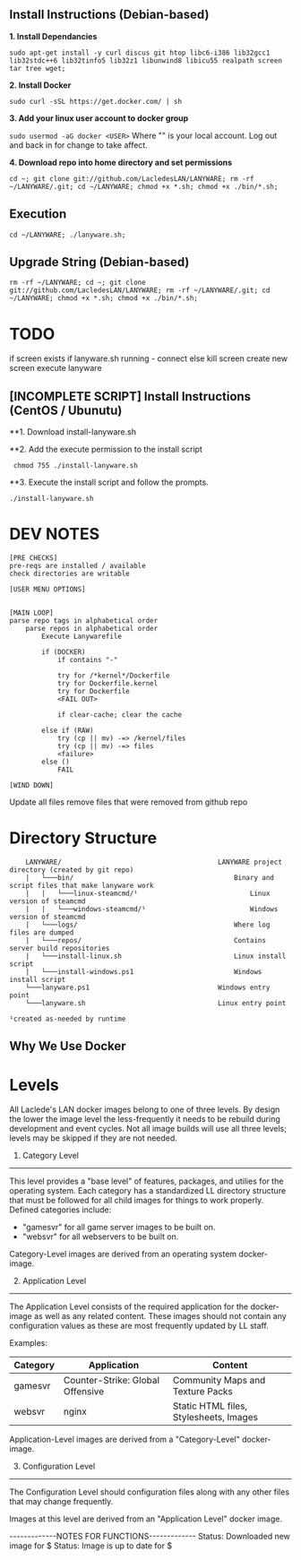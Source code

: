 Install Instructions (Debian-based)
-----------------------------------

**1. Install Dependancies**

` sudo apt-get install -y curl discus git htop libc6-i386 lib32gcc1 lib32stdc++6 lib32tinfo5 lib32z1 libunwind8 libicu55 realpath screen tar tree wget; `

**2. Install Docker**

` sudo curl -sSL https://get.docker.com/ | sh `

**3. Add your linux user account to docker group**

` sudo usermod -aG docker <USER> `
Where "<USER>" is your local account. Log out and back in for change to take affect.

**4. Download repo into home directory and set permissions**

`cd ~; git clone git://github.com/LacledesLAN/LANYWARE; rm -rf ~/LANYWARE/.git; cd ~/LANYWARE; chmod +x *.sh; chmod +x ./bin/*.sh;`

Execution
---------

` cd ~/LANYWARE; ./lanyware.sh; `

Upgrade String (Debian-based)
-----------------------------------
`rm -rf ~/LANYWARE; cd ~; git clone git://github.com/LacledesLAN/LANYWARE; rm -rf ~/LANYWARE/.git; cd ~/LANYWARE; chmod +x *.sh; chmod +x ./bin/*.sh;`


TODO
====
if screen exists
   if lanyware.sh running - connect
   else kill screen
   create new screen
   execute lanyware


[INCOMPLETE SCRIPT] Install Instructions (CentOS / Ubunutu)
-----------------------------------------------------------
**1. Download install-lanyware.sh

**2. Add the execute permission to the install script

` chmod 755 ./install-lanyware.sh`

**3. Execute the install script and follow the prompts.

` ./install-lanyware.sh `




DEV NOTES
=========

<LANYWARE>

    [PRE CHECKS]
    pre-reqs are installed / available
    check directories are writable

    [USER MENU OPTIONS]
    
    
    [MAIN LOOP]
    parse repo tags in alphabetical order    
        parse repos in alphabetical order
            Execute Lanywarefile
            
            if (DOCKER)
                if contains "-"
            
                try for /*kernel*/Dockerfile
                try for Dockerfile.kernel
                try for Dockerfile
                <FAIL OUT>
                
                if clear-cache; clear the cache
            
            else if (RAW)
                try (cp || mv) -=> /kernel/files
                try (cp || mv) -=> files
                <failure>
            else ()
                FAIL

    [WIND DOWN]
    
    
<UPDATE>
    Update all files
    remove files that were removed from github repo


Directory Structure
===================
```
    LANYWARE/                                       LANYWARE project directory (created by git repo)
    |   └───bin/                                        Binary and script files that make lanyware work
    |   |   └───linux-steamcmd/¹                            Linux version of steamcmd
    |   |   └───windows-steamcmd/¹                          Windows version of steamcmd
    |   └───logs/                                       Where log files are dumped
    |   └───repos/                                      Contains server build repositories
    |   └───install-linux.sh                            Linux install script
    |   └───install-windows.ps1                         Windows install script
    └───lanyware.ps1                                Windows entry point
    └───lanyware.sh                                 Linux entry point

¹created as-needed by runtime
```


Why We Use Docker
-----------------

Levels
======
All Laclede's LAN docker images belong to one of three levels.  By design the lower the image level the less-frequently it needs to be rebuild during development and event cycles.  Not all image builds will use all three levels; levels may be skipped if they are not needed.

1. Category Level
-----------------
This level provides a "base level" of features, packages, and utilies for the operating system.  Each category has a standardized LL directory structure that must be followed for all child images for things to work properly. Defined categories include:

* "gamesvr" for all game server images to be built on.
* "websvr" for all webservers to be built on.

Category-Level images are derived from an operating system docker-image.

2. Application Level
---------------------
The Application Level consists of the required application for the docker-image as well as any related content. These images should not contain any configuration values as these are most frequently updated by LL staff.

Examples:

| Category | Application                      | Content                                |
|----------|----------------------------------|----------------------------------------|
| gamesvr  | Counter-Strike: Global Offensive | Community Maps and Texture Packs       |
| websvr   | nginx                            | Static HTML files, Stylesheets, Images |

Application-Level images are derived from a "Category-Level" docker-image.

3. Configuration Level
----------------------
The Configuration Level should configuration files along with any other files that may change frequently.


Images at this level are derived from an "Application Level" docker image.


-------------NOTES FOR FUNCTIONS-------------
Status: Downloaded new image for $
Status: Image is up to date for $
